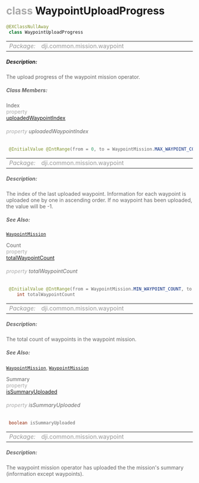 <div class="article"><h1 ><font color="#AAA">class </font>WaypointUploadProgress</h1></div>

~~~java
@EXClassNullAway
 class WaypointUploadProgress 
~~~

<html><table class="table-supportedby"><tr valign="top"><td width=15%><font color="#999"><i>Package:</i></td><td width=85%><font color="#999">dji.common.mission.waypoint</td></tr></table></html>



##### Description:



<font color="#666">The upload progress of the waypoint mission operator.



##### Class Members:

<div class="api-row" id="djiwaypointmission_djiwaypointuploadprogress_uploadedwaypointindex"><div class="api-col left">Index</div><div class="api-col middle" style="color:#AAA">property</div><div class="api-col right"><a class="trigger" href="#djiwaypointmission_djiwaypointuploadprogress_uploadedwaypointindex_inline">uploadedWaypointIndex</a></div></div><div class="inline-doc" id="djiwaypointmission_djiwaypointuploadprogress_uploadedwaypointindex_inline"

><div class="article"><h6 ><font color="#AAA">property </font>uploadedWaypointIndex</h6></div>

~~~java
 @InitialValue @IntRange(from = 0, to = WaypointMission.MAX_WAYPOINT_COUNT - 1) int uploadedWaypointIndex
~~~

<html><table class="table-supportedby"><tr valign="top"><td width=15%><font color="#999"><i>Package:</i></td><td width=85%><font color="#999">dji.common.mission.waypoint</td></tr></table></html>



##### Description:



<font color="#666">The index of the last uploaded waypoint. Information for each waypoint is uploaded one by one in ascending order. If no waypoint has been uploaded, the value will be -1.



##### See Also:



<font color="#666"><code><a href="/Components/Missions/DJIWaypointMission.html#djiwaypointmission">WaypointMission</a></code>

</div>

<div class="api-row" id="djiwaypointmission_djiwaypointuploadprogress_totalwaypointcount"><div class="api-col left">Count</div><div class="api-col middle" style="color:#AAA">property</div><div class="api-col right"><a class="trigger" href="#djiwaypointmission_djiwaypointuploadprogress_totalwaypointcount_inline">totalWaypointCount</a></div></div><div class="inline-doc" id="djiwaypointmission_djiwaypointuploadprogress_totalwaypointcount_inline"

><div class="article"><h6 ><font color="#AAA">property </font>totalWaypointCount</h6></div>

~~~java
 @InitialValue @IntRange(from = WaypointMission.MIN_WAYPOINT_COUNT, to = WaypointMission.MAX_WAYPOINT_COUNT)
    int totalWaypointCount
~~~

<html><table class="table-supportedby"><tr valign="top"><td width=15%><font color="#999"><i>Package:</i></td><td width=85%><font color="#999">dji.common.mission.waypoint</td></tr></table></html>



##### Description:



<font color="#666">The total count of waypoints in the waypoint mission.



##### See Also:



<font color="#666"><code><a href="/Components/Missions/DJIWaypointMission.html#djiwaypointmission">WaypointMission</a></code>, <code><a href="/Components/Missions/DJIWaypointMission.html#djiwaypointmission">WaypointMission</a></code>

</div>

<div class="api-row" id="djiwaypointmission_djiwaypointuploadprogress_iswaypointsummaryuploaded"><div class="api-col left">Summary</div><div class="api-col middle" style="color:#AAA">property</div><div class="api-col right"><a class="trigger" href="#djiwaypointmission_djiwaypointuploadprogress_iswaypointsummaryuploaded_inline">isSummaryUploaded</a></div></div><div class="inline-doc" id="djiwaypointmission_djiwaypointuploadprogress_iswaypointsummaryuploaded_inline"

><div class="article"><h6 ><font color="#AAA">property </font>isSummaryUploaded</h6></div>

~~~java
 boolean isSummaryUploaded
~~~

<html><table class="table-supportedby"><tr valign="top"><td width=15%><font color="#999"><i>Package:</i></td><td width=85%><font color="#999">dji.common.mission.waypoint</td></tr></table></html>



##### Description:



<font color="#666">The waypoint mission operator has uploaded the the mission's summary (information except waypoints).

</div>


